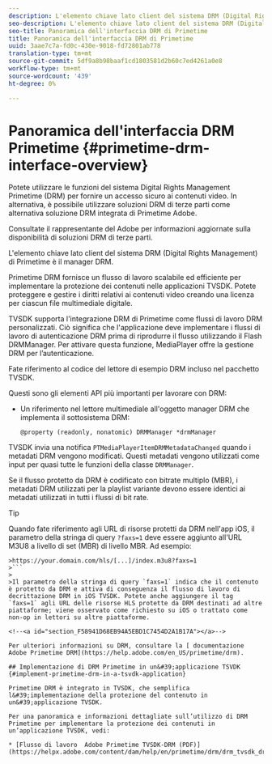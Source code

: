 ```yaml
---
description: L'elemento chiave lato client del sistema DRM (Digital Rights Management) di Primetime è il manager DRM.
seo-description: L'elemento chiave lato client del sistema DRM (Digital Rights Management) di Primetime è il manager DRM.
seo-title: Panoramica dell'interfaccia DRM di Primetime
title: Panoramica dell'interfaccia DRM di Primetime
uuid: 3aae7c7a-fd0c-430e-9018-fd72801ab778
translation-type: tm+mt
source-git-commit: 5df9a8b98baaf1cd1803581d2b60c7ed4261a0e8
workflow-type: tm+mt
source-wordcount: '439'
ht-degree: 0%

---
```



# Panoramica dell&#39;interfaccia DRM Primetime {#primetime-drm-interface-overview}

Potete utilizzare le funzioni del sistema Digital Rights Management Primetime (DRM) per fornire un accesso sicuro ai contenuti video. In alternativa, è possibile utilizzare soluzioni DRM di terze parti come alternativa  soluzione DRM integrata di Primetime  Adobe.

Consultate il rappresentante del Adobe  per informazioni aggiornate sulla disponibilità di soluzioni DRM di terze parti.

L&#39;elemento chiave lato client del sistema DRM (Digital Rights Management) di Primetime è il manager DRM.

<!--<a id="section_4DD54E085AB345FE9BE00865E56B28DB"></a>-->

Primetime DRM fornisce un flusso di lavoro scalabile ed efficiente per implementare la protezione dei contenuti nelle applicazioni TVSDK. Potete proteggere e gestire i diritti relativi ai contenuti video creando una licenza per ciascun file multimediale digitale.

TVSDK supporta l&#39;integrazione DRM di Primetime come flussi di lavoro DRM personalizzati. Ciò significa che l&#39;applicazione deve implementare i flussi di lavoro di autenticazione DRM prima di riprodurre il flusso utilizzando il Flash DRMManager. Per attivare questa funzione, MediaPlayer offre la gestione DRM per l’autenticazione.

Fate riferimento al codice del lettore di esempio DRM incluso nel pacchetto TVSDK.

Questi sono gli elementi API più importanti per lavorare con DRM:

* Un riferimento nel lettore multimediale all&#39;oggetto manager DRM che implementa il sottosistema DRM:

   ```
   @property (readonly, nonatomic) DRMManager *drmManager
   ```

<!--<a id="section_F986DB1EDD6F44CD8E57419CCA0921E8"></a>-->

TVSDK invia una notifica `PTMediaPlayerItemDRMMetadataChanged` quando i metadati DRM vengono modificati. Questi metadati vengono utilizzati come input per quasi tutte le funzioni della classe `DRMManager`.

<!--<a id="section_223DCF63BAB6438792A85352A79044CC"></a>-->

Se il flusso protetto da DRM è codificato con bitrate multiplo (MBR), i metadati DRM utilizzati per la playlist variante devono essere identici ai metadati utilizzati in tutti i flussi di bit rate.

>[!TIP]
>
>Quando fate riferimento agli URL di risorse protetti da DRM nell&#39;app iOS, il parametro della stringa di query `?faxs=1` deve essere aggiunto all&#39;URL M3U8 a livello di set (MBR) di livello MBR. Ad esempio:
>
>
```
>https://your.domain.com/hls/[...]/index.m3u8?faxs=1
>```
>
>Il parametro della stringa di query `faxs=1` indica che il contenuto è protetto da DRM e attiva di conseguenza il flusso di lavoro di decrittazione DRM in iOS TVSDK. Potete anche aggiungere il tag `faxs=1` agli URL delle risorse HLS protette da DRM destinati ad altre piattaforme; viene osservato come richiesto su iOS o trattato come non-op in lettori su altre piattaforme.

<!--<a id="section_F58941D68EB94A5EBD1C7454D2A1B17A"></a>-->

Per ulteriori informazioni su DRM, consultare la [ documentazione Adobe Primetime DRM](https://help.adobe.com/en_US/primetime/drm).

## Implementazione di DRM Primetime in un&#39;applicazione TSVDK {#implement-primetime-drm-in-a-tsvdk-application}

Primetime DRM è integrato in TVSDK, che semplifica l&#39;implementazione della protezione del contenuto in un&#39;applicazione TVSDK.

Per una panoramica e informazioni dettagliate sull’utilizzo di DRM Primetime per implementare la protezione dei contenuti in un’applicazione TVSDK, vedi:

* [Flusso di lavoro  Adobe Primetime TVSDK-DRM (PDF)](https://helpx.adobe.com/content/dam/help/en/primetime/drm/drm_tvsdk_drm_workflow.pdf)
